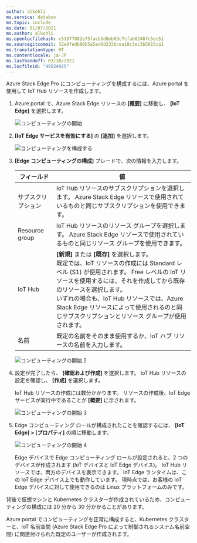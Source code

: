 ```yaml
---
author: alkohli
ms.service: databox
ms.topic: include
ms.date: 01/07/2021
ms.author: alkohli
ms.openlocfilehash: c51577882e75facb1d8eb03c7cfab82467c5ec51
ms.sourcegitcommit: 32e0fedb80b5a5ed0d2336cea18c3ec3b5015ca1
ms.translationtype: HT
ms.contentlocale: ja-JP
ms.lasthandoff: 03/30/2021
ms.locfileid: "99524925"
---
```

Azure Stack Edge Pro にコンピューティングを構成するには、Azure portal を使用して IoT Hub リソースを作成します。

1. Azure portal で、Azure Stack Edge リソースの **[概要]** に移動し、 **[IoT Edge]** を選択します。

   ![コンピューティングの開始](./media/azure-stack-edge-gateway-configure-compute/configure-compute-1.png)

2. **[IoT Edge サービスを有効にする]** の **[追加]** を選択します。

   ![コンピューティングを構成する](./media/azure-stack-edge-gateway-configure-compute/configure-compute-2.png)

3. **[Edge コンピューティングの構成]** ブレードで、次の情報を入力します。
   
    |フィールド  |値  |
    |---------|---------|
    |サブスクリプション     |IoT Hub リソースのサブスクリプションを選択します。 Azure Stack Edge リソースで使用されているものと同じサブスクリプションを使用できます。         |
    |Resource group     |IoT Hub リソースのリソース グループを選択します。 Azure Stack Edge リソースで使用されているものと同じリソース グループを使用できます。         |
    |IoT Hub     | **[新規]** または **[既存]** を選択します。 <br> 既定では、IoT リソースの作成には Standard レベル (S1) が使用されます。 Free レベルの IoT リソースを使用するには、それを作成してから既存のリソースを選択します。 <br> いずれの場合も、IoT Hub リソースでは、Azure Stack Edge リソースによって使用されるのと同じサブスクリプションとリソース グループが使用されます。     |
    |名前     |既定の名前をそのまま使用するか、IoT ハブ リソースの名前を入力します。         |

   ![コンピューティングの開始 2](./media/azure-stack-edge-gateway-configure-compute/configure-compute-3.png)

4. 設定が完了したら、 **[確認および作成]** を選択します。 IoT Hub リソースの設定を確認し、 **[作成]** を選択します。

   IoT Hub リソースの作成には数分かかります。 リソースの作成後、IoT Edge サービスが実行中であることが **[概要]** に示されます。

   ![コンピューティングの開始 3](./media/azure-stack-edge-gateway-configure-compute/configure-compute-4.png)

5. Edge コンピューティング ロールが構成されたことを確認するには、 **[IoT Edge] > [プロパティ]** の順に移動します。

   ![コンピューティングの開始 4](./media/azure-stack-edge-gateway-configure-compute/configure-compute-5.png)

   Edge デバイスで Edge コンピューティング ロールが設定されると、2 つのデバイスが作成されます (IoT デバイスと IoT Edge デバイス)。 IoT Hub リソースでは、両方のデバイスを表示できます。 IoT Edge ランタイムは、この IoT Edge デバイス上でも動作しています。 現時点では、お客様の IoT Edge デバイスに対して使用できるのは Linux プラットフォームのみです。

背後で仮想マシンと Kubernetes クラスターが作成されているため、コンピューティングの構成には 20 分から 30 分かかることがあります。

Azure portal でコンピューティングを正常に構成すると、Kubernetes クラスターと、IoT 名前空間 (Azure Stack Edge Pro によって制御されるシステム名前空間) に関連付けられた既定のユーザーが作成されます。
